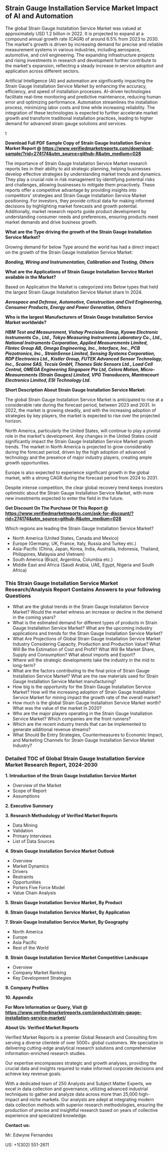 <h2>Strain Gauge Installation Service Market Impact of AI and Automation</h2><p>The global Strain Gauge Installation Service Market was valued at approximately USD 1.2 billion in 2022. It is projected to expand at a compound annual growth rate (CAGR) of around 6.5% from 2023 to 2030. The market's growth is driven by increasing demand for precise and reliable measurement systems in various industries, including aerospace, automotive, and civil engineering. The expanding infrastructure projects and rising investments in research and development further contribute to the market's expansion, reflecting a steady increase in service adoption and application across different sectors.</p><p>Artificial Intelligence (AI) and automation are significantly impacting the Strain Gauge Installation Service Market by enhancing the accuracy, efficiency, and speed of installation processes. AI-driven technologies facilitate real-time monitoring and predictive maintenance, reducing human error and optimizing performance. Automation streamlines the installation process, minimizing labor costs and time while increasing reliability. The integration of these technologies is expected to further accelerate market growth and transform traditional installation practices, leading to higher demand for advanced strain gauge solutions and services.</p>t</p><p id="" class=""><strong>Download Full PDF Sample Copy of Strain Gauge Installation Service Market Report @ <a href="https://www.verifiedmarketreports.com/download-sample/?rid=274174&utm_source=github-R&utm_medium=028" target="_blank">https://www.verifiedmarketreports.com/download-sample/?rid=274174&utm_source=github-R&utm_medium=028</a></strong></p><p>The importance of&nbsp;Strain Gauge Installation Service Market research reports lies in their ability to aid strategic planning, helping businesses develop effective strategies by understanding market trends and dynamics. They play a crucial role in risk management by identifying potential risks and challenges, allowing businesses to mitigate them proactively. These reports offer a competitive advantage by providing insights into competitors' strategies and Strain Gauge Installation Service Market positioning. For investors, they provide critical data for making informed decisions by highlighting market forecasts and growth potential. Additionally, market research reports guide product development by understanding consumer needs and preferences, ensuring products meet market demands and drive business growth.</p><p><strong>What are the&nbsp;Type driving the growth of the Strain Gauge Installation Service Market?</strong></p><p id="" class="">Growing demand for below Type around the world has had a direct impact on the growth of the Strain Gauge Installation Service Market:</p><em><strong>Bonding, Wiring and Instrumentation, Calibration and Testing, Others</strong></em></p><strong>What are the&nbsp;Applications&nbsp;of Strain Gauge Installation Service Market available in the Market?</strong></p><p id="" class="">Based on Application the Market is categorized into Below types that held the largest Strain Gauge Installation Service Market share In 2024.</p><em><strong>Aerospace and Defense, Automotive, Construction and Civil Engineering, Consumer Products, Energy and Power Generation, Others</strong></em></p><strong>Who is the largest Manufacturers of Strain Gauge Installation Service Market worldwide?</strong></p><p><em><strong>HBM Test and Measurement, Vishay Precision Group, Kyowa Electronic Instruments Co., Ltd., Tokyo Measuring Instruments Laboratory Co., Ltd., National Instruments Corporation, Applied Measurements Limited, Flintec Group AB, Omega Engineering, Inc., Interface, Inc., PCB Piezotronics, Inc., StrainSense Limited, Sensing Systems Corporation, RDP Electronics Ltd., Kistler Group, FUTEK Advanced Sensor Technology, Inc., Scaime SAS, Tecsis GmbH, Thames Side Sensors Ltd., Load Cell Central, OMEGA Engineering Singapore Pte Ltd, Celera Motion, Micro-Measurements (Strain Gauges) Limited, VPG Transducers, Mantracourt Electronics Limited, ESI Technology Ltd.</strong></em></p><p id="" class=""><strong>Short Description About Strain Gauge Installation Service Market:</strong></p><p>The global Strain Gauge Installation Service Market is anticipated to rise at a considerable rate during the forecast period, between 2023 and 2031. In 2022, the market is growing steadily, and with the increasing adoption of strategies by key players, the market is expected to rise over the projected horizon.</p><p>North America, particularly the United States, will continue to play a pivotal role in the market's development. Any changes in the United States could significantly impact the Strain Gauge Installation Service Market growth trends. The market in North America is projected to grow considerably during the forecast period, driven by the high adoption of advanced technology and the presence of major industry players, creating ample growth opportunities.</p><p>Europe is also expected to experience significant growth in the global market, with a strong CAGR during the forecast period from 2024 to 2031.</p><p>Despite intense competition, the clear global recovery trend keeps investors optimistic about the Strain Gauge Installation Service Market, with more new investments expected to enter the field in the future.</p><p id="" class=""><strong>Get Discount On The Purchase Of This Report @ <a href="https://www.verifiedmarketreports.com/ask-for-discount/?rid=274174&utm_source=github-R&utm_medium=028" target="_blank">https://www.verifiedmarketreports.com/ask-for-discount/?rid=274174&utm_source=github-R&utm_medium=028</a></strong></p>Which regions are leading the Strain Gauge Installation Service Market?</p><ul><li>North America (United States, Canada and Mexico)</li><li>Europe (Germany, UK, France, Italy, Russia and Turkey etc.)</li><li>Asia-Pacific (China, Japan, Korea, India, Australia, Indonesia, Thailand, Philippines, Malaysia and Vietnam)</li><li>South America (Brazil, Argentina, Columbia etc.)</li><li>Middle East and Africa (Saudi Arabia, UAE, Egypt, Nigeria and South Africa)</li></ul><h3 id="" class="">This Strain Gauge Installation Service Market Research/Analysis Report Contains Answers to your following Questions</h3><ul><li>What are the global trends in the Strain Gauge Installation Service Market? Would the market witness an increase or decline in the demand in the coming years?</li><li>What is the estimated demand for different types of products in Strain Gauge Installation Service Market? What are the upcoming industry applications and trends for the Strain Gauge Installation Service Market?</li><li>What Are Projections of Global Strain Gauge Installation Service Market Industry Considering Capacity, Production and Production Value? What Will Be the Estimation of Cost and Profit? What Will Be Market Share, Supply and Consumption? What about imports and Export?</li><li>Where will the strategic developments take the industry in the mid to long-term?</li><li>What are the factors contributing to the final price of Strain Gauge Installation Service Market? What are the raw materials used for Strain Gauge Installation Service Market manufacturing?</li><li>How big is the opportunity for the Strain Gauge Installation Service Market? How will the increasing adoption of Strain Gauge Installation Service Market for mining impact the growth rate of the overall market?</li><li>How much is the global Strain Gauge Installation Service Market worth? What was the value of the market In 2020?</li><li>Who are the major players operating in the Strain Gauge Installation Service Market? Which companies are the front runners?</li><li>Which are the recent industry trends that can be implemented to generate additional revenue streams?</li><li>What Should Be Entry Strategies, Countermeasures to Economic Impact, and Marketing Channels for Strain Gauge Installation Service Market Industry?</li></ul><h3 id="" class="">Detailed TOC of Global Strain Gauge Installation Service Market Research Report, 2024-2030</h3><p id="" class=""><strong>1. Introduction of the Strain Gauge Installation Service Market</strong></p><ul><li>Overview of the Market</li><li>Scope of Report</li><li>Assumptions</li></ul><p id="" class=""><strong>2. Executive Summary</strong></p><p id="" class=""><strong>3. Research Methodology of Verified Market Reports</strong></p><ul><li>Data Mining</li><li>Validation</li><li>Primary Interviews</li><li>List of Data Sources</li></ul><p id="" class=""><strong>4. Strain Gauge Installation Service Market Outlook</strong></p><ul><li>Overview</li><li>Market Dynamics</li><li>Drivers</li><li>Restraints</li><li>Opportunities</li><li>Porters Five Force Model</li><li>Value Chain Analysis</li></ul><p id="" class=""><strong>5. Strain Gauge Installation Service Market, By Product</strong></p><p id="" class=""><strong>6. Strain Gauge Installation Service Market, By Application</strong></p><p id="" class=""><strong>7. Strain Gauge Installation Service Market, By Geography</strong></p><ul><li>North America</li><li>Europe</li><li>Asia Pacific</li><li>Rest of the World</li></ul><p id="" class=""><strong>8. Strain Gauge Installation Service Market Competitive Landscape</strong></p><ul><li>Overview</li><li>Company Market Ranking</li><li>Key Development Strategies</li></ul><p id="" class=""><strong>9. Company Profiles</strong></p><p id="" class=""><strong>10. Appendix</strong></p><p id="" class=""><strong>For More Information or Query, Visit @ <a href="https://www.verifiedmarketreports.com/product/strain-gauge-installation-service-market/" target="_blank">https://www.verifiedmarketreports.com/product/strain-gauge-installation-service-market/</a></strong></p><p id="" class=""><strong>About Us: Verified Market Reports</strong></p><p id="" class="">Verified Market Reports is a premier Global Research and Consulting firm serving a diverse clientele of over 5000+ global customers. We specialize in delivering cutting-edge analytical research solutions and comprehensive information-enriched research studies.</p><p id="" class="">Our expertise encompasses strategic and growth analyses, providing the crucial data and insights required to make informed corporate decisions and achieve key revenue goals.</p><p id="" class="">With a dedicated team of 250 Analysts and Subject Matter Experts, we excel in data collection and governance, utilizing advanced industrial techniques to gather and analyze data across more than 25,000 high-impact and niche markets. Our analysts are adept at integrating modern data collection methods with superior research methodologies, ensuring the production of precise and insightful research based on years of collective experience and specialized knowledge.</p><p id="" class=""><strong>Contact us:</strong></p><p id="" class="">Mr. Edwyne Fernandes</p><p id="" class="">US: +1(302) 551-2611</p>